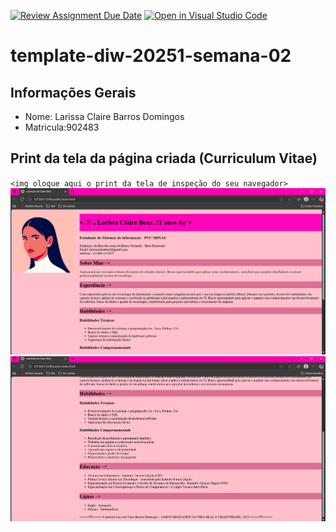[![Review Assignment Due Date](https://classroom.github.com/assets/deadline-readme-button-22041afd0340ce965d47ae6ef1cefeee28c7c493a6346c4f15d667ab976d596c.svg)](https://classroom.github.com/a/YXEo_uBJ)
[![Open in Visual Studio Code](https://classroom.github.com/assets/open-in-vscode-2e0aaae1b6195c2367325f4f02e2d04e9abb55f0b24a779b69b11b9e10269abc.svg)](https://classroom.github.com/online_ide?assignment_repo_id=20089105&assignment_repo_type=AssignmentRepo)
# template-diw-20251-semana-02

## Informações Gerais
- Nome: Larissa Claire Barros Domingos
- Matricula:902483

## Print da tela da página criada (Curriculum Vitae)

`<img oloque aqui o print da tela de inspeção do seu navegador>`
![Curriculo](/public/Capturadetela1.png)
![Curriculo](/public/Capturadetela2.png)